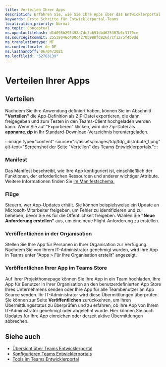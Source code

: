 ```yaml
---
title: Verteilen Ihrer Apps
description: Erfahren Sie, wie Sie Ihre Apps über das Entwicklerportal für Microsoft Teams verteilen.
keywords: Erste Schritte für Entwicklerportal-Teams
localization_priority: Normal
ms.topic: Conceptual
ms.openlocfilehash: d1d098b295492a7dc3b691db4625307b6c3170ce
ms.sourcegitcommit: 25539046d408c4270b988fd826d7cf1275f4b9dd
ms.translationtype: MT
ms.contentlocale: de-DE
ms.lasthandoff: 06/04/2021
ms.locfileid: "52763139"
---
```

# <a name="distribute-your-apps"></a>Verteilen Ihrer Apps

## <a name="distribute"></a>Verteilen

Nachdem Sie ihre Anwendung definiert haben, können Sie im Abschnitt **"Verteilen"** die App-Definition als ZIP-Datei exportieren, die dann freigegeben und zum Testen in den Teams-Client hochgeladen werden kann. Wenn Sie auf "Exportieren" klicken, wird die Zip-Datei als **appname.zip** in Ihr Standard-Download-Verzeichnis heruntergeladen.

:::image type="content" source="~/assets/images/tdp/tdp_distribute_1.png" alt-text="Screenshot der Seite &quot;Verteilen&quot; des Teams Entwicklerportals.":::

### <a name="manifest"></a>Manifest

Das Manifest beschreibt, wie Ihre App konfiguriert ist, einschließlich der Funktionen, der erforderlichen Ressourcen und anderer wichtiger Attribute. Weitere Informationen finden Sie [im Manifestschema.](~/resources/schema/manifest-schema.md)

### <a name="flights"></a>Flüge

Steuern, wer App-Updates erhält. Sie können beispielsweise ein Update an Microsoft-Mitarbeiter freigeben, um Fehler zu identifizieren und zu beheben, bevor Sie es für die Öffentlichkeit freigeben. Wählen Sie **"Neue Anforderung erstellen"** aus, um eine neue Flight-Anforderung zu erstellen.

### <a name="publish-to-org"></a>Veröffentlichen in der Organisation

Stellen Sie Ihre App für Personen in Ihrer Organisation zur Verfügung. Nachdem Sie von Ihrem IT-Administrator genehmigt wurden, wird Ihre App in Teams unter "Apps > Für Ihre Organisation erstellt" angezeigt.

### <a name="publish-your-app-to-teams-store"></a>Veröffentlichen Ihrer App im Teams Store

Auf Ihrer Projekthomepage können Sie Ihre App in ein Team hochladen, Ihre App für Benutzer in Ihrer Organisation an den benutzerdefinierten App Store Ihres Unternehmens senden oder Ihre App für alle Teambenutzer an App Source senden. Ihr IT-Administrator wird diese Übermittlungen überprüfen. Sie können zur Seite **Veröffentlichen** zurückkehren, um Ihren Übermittlungsstatus zu überprüfen und zu erfahren, ob Ihre App von Ihrem IT-Administrator genehmigt oder abgelehnt wurde. Hier können Sie auch Updates für Ihre App einreichen oder derzeit aktive Übermittlungen abbrechen.

## <a name="see-also"></a>Siehe auch

* [Übersicht über Teams Entwicklerportal](~/concepts/build-and-test/teams-developer-portal.md)
* [Konfigurieren Teams Entwicklerportals](~/concepts/tdp-configuration.md)
* [Tools im Teams Entwicklerportal](~/concepts/tdp-tools.md)